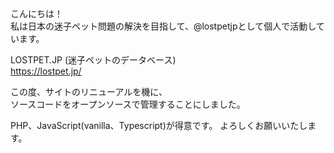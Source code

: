 こんにちは！  
私は日本の迷子ペット問題の解決を目指して、@lostpetjpとして個人で活動しています。  

LOSTPET.JP (迷子ペットのデータベース)  
https://lostpet.jp/  

この度、サイトのリニューアルを機に、  
ソースコードをオープンソースで管理することにしました。  

PHP、JavaScript(vanilla、Typescript)が得意です。
よろしくお願いいたします。
